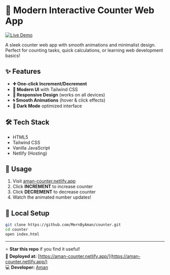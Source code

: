 

# 🔢 Modern Interactive Counter Web App

[![Live Demo](https://img.shields.io/badge/demo-live-brightgreen?style=for-the-badge&logo=netlify)](https://aman-counter.netlify.app/)

A sleek counter web app with smooth animations and minimalist design. Perfect for counting tasks, quick calculations, or learning web development basics!

## ✨ Features
- **➕ One-click Increment/Decrement**
- **🎨 Modern UI** with Tailwind CSS
- **📱 Responsive Design** (works on all devices)
- **🌀 Smooth Animations** (hover & click effects)
- **🌙 Dark Mode** optimized interface

## 🛠️ Tech Stack
- HTML5
- Tailwind CSS
- Vanilla JavaScript
- Netlify (Hosting)

## 🚀 Usage
1. Visit [aman-counter.netlify.app](https://aman-counter.netlify.app/)
2. Click **INCREMENT** to increase counter
3. Click **DECREMENT** to decrease counter
4. Watch the animated number updates!

## 🔧 Local Setup
```bash
git clone https://github.com/MernByAman/counter.git
cd counter
open index.html
```

---

⭐ **Star this repo** if you find it useful!  
🔗 **Deployed at:** [https://aman-counter.netlify.app/](https://aman-counter.netlify.app/)  
💻 **Developer:** [Aman](https://github.com/MernByAman)
